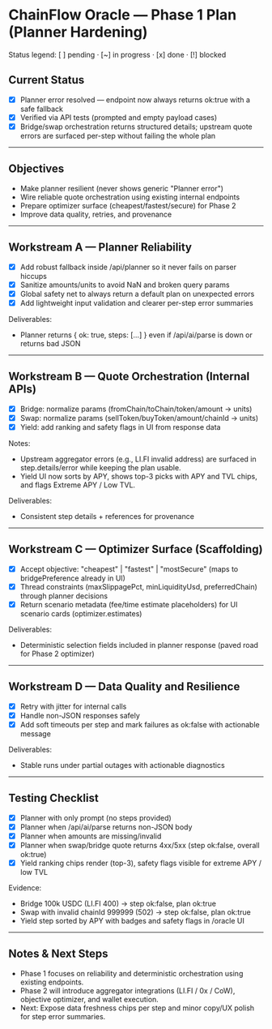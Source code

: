 # ChainFlow Oracle — Phase 1 Plan (Planner Hardening)

Status legend: [ ] pending · [~] in progress · [x] done · [!] blocked

## Current Status
- [x] Planner error resolved — endpoint now always returns ok:true with a safe fallback
- [x] Verified via API tests (prompted and empty payload cases)
- [x] Bridge/swap orchestration returns structured details; upstream quote errors are surfaced per-step without failing the whole plan

---

## Objectives
- Make planner resilient (never shows generic "Planner error")
- Wire reliable quote orchestration using existing internal endpoints
- Prepare optimizer surface (cheapest/fastest/secure) for Phase 2
- Improve data quality, retries, and provenance

---

## Workstream A — Planner Reliability
- [x] Add robust fallback inside /api/planner so it never fails on parser hiccups
- [x] Sanitize amounts/units to avoid NaN and broken query params
- [x] Global safety net to always return a default plan on unexpected errors
- [x] Add lightweight input validation and clearer per-step error summaries

Deliverables:
- Planner returns { ok: true, steps: [...] } even if /api/ai/parse is down or returns bad JSON

---

## Workstream B — Quote Orchestration (Internal APIs)
- [x] Bridge: normalize params (fromChain/toChain/token/amount → units)
- [x] Swap: normalize params (sellToken/buyToken/amount/chainId → units)
- [x] Yield: add ranking and safety flags in UI from response data

Notes:
- Upstream aggregator errors (e.g., LI.FI invalid address) are surfaced in step.details/error while keeping the plan usable.
- Yield UI now sorts by APY, shows top-3 picks with APY and TVL chips, and flags Extreme APY / Low TVL.

Deliverables:
- Consistent step details + references for provenance

---

## Workstream C — Optimizer Surface (Scaffolding)
- [x] Accept objective: "cheapest" | "fastest" | "mostSecure" (maps to bridgePreference already in UI)
- [x] Thread constraints (maxSlippagePct, minLiquidityUsd, preferredChain) through planner decisions
- [x] Return scenario metadata (fee/time estimate placeholders) for UI scenario cards (optimizer.estimates)

Deliverables:
- Deterministic selection fields included in planner response (paved road for Phase 2 optimizer)

---

## Workstream D — Data Quality and Resilience
- [x] Retry with jitter for internal calls
- [x] Handle non-JSON responses safely
- [x] Add soft timeouts per step and mark failures as ok:false with actionable message

Deliverables:
- Stable runs under partial outages with actionable diagnostics

---

## Testing Checklist
- [x] Planner with only prompt (no steps provided)
- [x] Planner when /api/ai/parse returns non-JSON body
- [x] Planner when amounts are missing/invalid
- [x] Planner when swap/bridge quote returns 4xx/5xx (step ok:false, overall ok:true)
- [x] Yield ranking chips render (top-3), safety flags visible for extreme APY / low TVL

Evidence:
- Bridge 100k USDC (LI.FI 400) → step ok:false, plan ok:true
- Swap with invalid chainId 999999 (502) → step ok:false, plan ok:true
- Yield step sorted by APY with badges and safety flags in /oracle UI

---

## Notes & Next Steps
- Phase 1 focuses on reliability and deterministic orchestration using existing endpoints.
- Phase 2 will introduce aggregator integrations (LI.FI / 0x / CoW), objective optimizer, and wallet execution.
- Next: Expose data freshness chips per step and minor copy/UX polish for step error summaries.